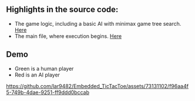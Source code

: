 
## Highlights in the source code:
- The game logic, including a basic AI with minimax game tree search. [Here](https://github.com/lar9482/Embedded_TicTacToe/blob/main/Core/Src/game.c)
- The main file, where execution begins. [Here](https://github.com/lar9482/Embedded_TicTacToe/blob/main/Core/Src/main.c#L205)

## Demo
- Green is a human player
- Red is an AI player
  
https://github.com/lar9482/Embedded_TicTacToe/assets/73131102/f96aa4f5-749b-4dae-9251-ff9ddd0bccab
